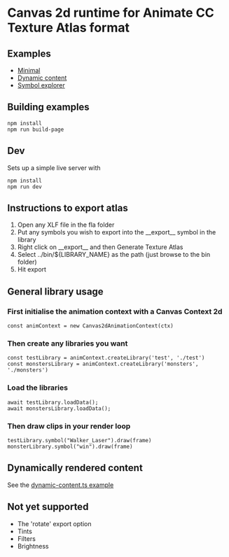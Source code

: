 # Canvas 2d runtime for Animate CC Texture Atlas format

## Examples
- [Minimal](./bin/minimal.html)
- [Dynamic content](./bin/dynamic-content.html)
- [Symbol explorer](./bin/symbol-explorer.html)

## Building examples

```
npm install
npm run build-page
```

## Dev
Sets up a simple live server with

```
npm install
npm run dev
```

## Instructions to export atlas
1. Open any XLF file in the fla folder
2. Put any symbols you wish to export into the \_\_export\_\_ symbol in the library
3. Right click on \_\_export\_\_ and then Generate Texture Atlas
4. Select ../bin/${LIBRARY_NAME} as the path (just browse to the bin folder)
5. Hit export

## General library usage

### First initialise the animation context with a Canvas Context 2d
```
const animContext = new Canvas2dAnimationContext(ctx)
```

### Then create any libraries you want
```
const testLibrary = animContext.createLibrary('test', './test')
const monstersLibrary = animContext.createLibrary('monsters', './monsters')
```

### Load the libraries
```
await testLibrary.loadData();
await monstersLibrary.loadData();
```

### Then draw clips in your render loop
```
testLibrary.symbol("Walker_Laser").draw(frame)
monsterLibrary.symbol("win").draw(frame)
```

## Dynamically rendered content
See the [dynamic-content.ts example](./src/examples/dynamic-content.ts)

## Not yet supported
- The 'rotate' export option
- Tints
- Filters
- Brightness
